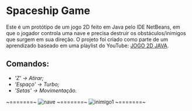 # Spaceship Game
Este é um protótipo de um jogo 2D feito em Java pelo IDE NetBeans, em que o jogador controla uma nave e precisa destruir os obstáculos/inimigos que surgem em sua direção. O projeto foi criado como parte de um aprendizado baseado em uma playlist do YouTube: [JOGO 2D JAVA](https://www.youtube.com/playlist?list=PLlW3qrNjsvBwUmUk9kio7bNT3GR554FH5).
## Comandos:
- *'Z' -> Atirar;*
- *'Espaço' -> Turbo;* 
- *'Setas' -> Movimentação.*

~=======~ ![nave](https://github.com/user-attachments/assets/703b0d9c-3084-4285-809a-97ab20cbea29) ~=======~ ![inimigo1](https://github.com/user-attachments/assets/241f793d-1054-4212-9142-97cd03652698) ~=======~
